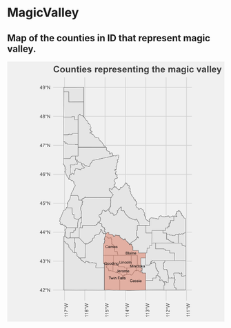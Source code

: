 # MagicValley

## Map of the counties in ID that represent magic valley. 

<img alt="magic valley map" src="https://github.com/devalc/MagicValley/blob/319cf6449b181deeba65fe8bd58ef3f4c19d2d06/magicvalley.png">